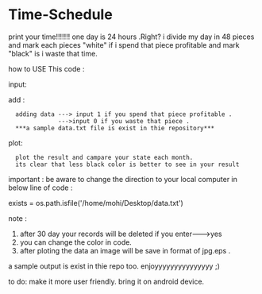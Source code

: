 # Time-Schedule
print your time!!!!!!!
one day is 24 hours .Right?
i divide my day in 48 pieces and mark each pieces "white" if i spend that piece profitable and mark "black" is i waste that time.

how to USE This code :

input:

  add :
  
      adding data ---> input 1 if you spend that piece profitable .
                  --->input 0 if you waste that piece .
      ***a sample data.txt file is exist in thie repository***
  
  plot:
  
      plot the result and campare your state each month.
      its clear that less black color is better to see in your result
 
 important :
 be aware to change the direction to your local computer in below line of code :
 
 exists = os.path.isfile('/home/mohi/Desktop/data.txt')
 
 note :
 
 1. after 30 day your records will be deleted if you enter--->yes
 2. you can change the color in code.
 3. after ploting the data an image will be save in format of jpg.eps .

a sample output is exist in thie repo too.
 enjoyyyyyyyyyyyyyyy ;)
 
 
to do:
make it more user friendly.
bring it on android device.

